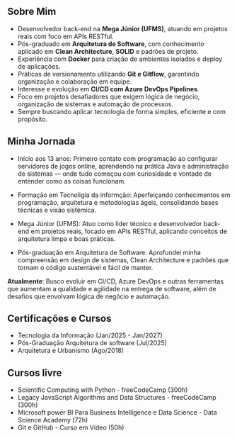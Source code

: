 ## Sobre Mim

- Desenvolvedor back-end na **Mega Júnior (UFMS)**, atuando em projetos reais com foco em APIs RESTful.
- Pós-graduado em **Arquitetura de Software**, com conhecimento aplicado em **Clean Architecture**, **SOLID** e padrões de projeto.
- Experiência com **Docker** para criação de ambientes isolados e deploy de aplicações.
- Práticas de versionamento utilizando **Git e Gitflow**, garantindo organização e colaboração em equipe.
- Interesse e evolução em **CI/CD com Azure DevOps Pipelines**.
- Foco em projetos desafiadores que exigem lógica de negócio, organização de sistemas e automação de processos.
- Sempre buscando aplicar tecnologia de forma simples, eficiente e com propósito.

## Minha Jornada
- Início aos 13 anos: Primeiro contato com programação ao configurar servidores de jogos online, aprendendo na prática Java e administração de sistemas — onde tudo começou com curiosidade e vontade de entender como as coisas funcionam.

- Formação em Tecnoligia da informção: Aperfeiçando conhecimentos em programação, arquitetura e metodologias ágeis, consolidando bases técnicas e visão sistêmica.

- Mega Júnior (UFMS): Atuo como lider técnico e desenvolvedor back-end em projetos reais, focado em APIs RESTful, aplicando conceitos de arquitetura limpa e boas práticas.

- Pós-graduação em Arquitetura de Software: Aprofundei minha compreensão em design de sistemas, Clean Architecture e padrões que tornam o código sustentável e fácil de manter.

**Atualmente**: Busco evoluir em CI/CD, Azure DevOps e outras ferramentas que aumentam a qualidade e agilidade na entrega de software, além de desafios que envolvam lógica de negócio e automação.

## Certificações e Cursos

- Tecnologia da Informação (Jan/2025 - Jan/2027)
- Pós-Graduação Arquitetura de software (Jul/2025)
- Arquitetura e Urbanismo (Ago/2018)

## Cursos livre
- Scientific Computing with Python - freeCodeCamp (300h)
- Legacy JavaScript Algorithms and Data Structures - freeCodeCamp (300h)
- Microsoft power BI Para Business Intelligence e Data Science - Data Science Academy (72h)
- Git e GitHub - Curso em Vídeo (50h)